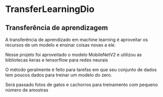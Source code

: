 # TransferLearningDio

## Transferência de aprendizagem

A transferência de aprendizado em machine learning é aproveitar os recursos de um modelo e ensinar coisas novas a ele.

Nesse projeto foi aproveitado o modelo MobileNetV2 e utilizou as bibliotecas keras e tensorflow para redes neurais

O método geralmente é feito para tarefas em que seu conjunto de dados tem poucos dados para treinar um modelo do zero.

Será passado fotos de gatos e cachorros para treinamento com pequeno número de amostras
